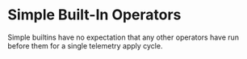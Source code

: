 # Simple Built-In Operators

Simple builtins have no expectation that any
other operators have run before them for a
single telemetry apply cycle.